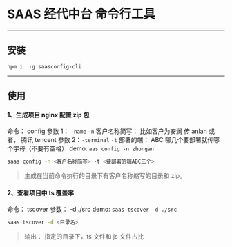 # SAAS 经代中台 命令行工具

---

## 安装

```
npm i  -g saasconfig-cli
```

---

## 使用

#### 1、生成项目 nginx 配置 zip 包

命令： config
参数 1： `-name` `-n` 客户名称简写： 比如客户为安澜 传 anlan 或者， 腾讯 tencent
参数 2：`-terminal` `-t` 部署的端： ABC 哪几个要部署就传哪个字母（不要有空格）
demo: `aas config -n zhongan`

```sh
saas config -n <客户名称简写> -t <要部署的端ABC三个>
```

> 生成在当前命令执行的目录下有客户名称缩写的目录和 zip。

#### 2、查看项目中 ts 覆盖率

命令： tscover
参数： -d ./src
demo: `saas tscover -d ./src`

```sh
saas tscover -d <目录名>
```

> 输出： 指定的目录下，ts 文件和 js 文件占比
